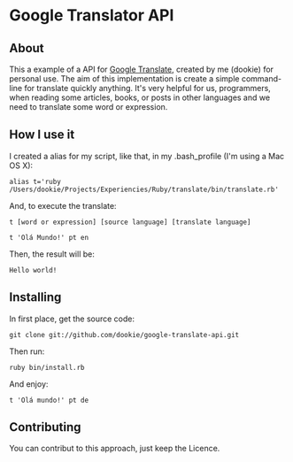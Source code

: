 # Google Translator API

## About
This a example of a API for [Google Translate](http://translate.google.com.br/), created by me (dookie) for personal use.
The aim of this implementation is create a simple command-line for translate quickly anything. It's very helpful for us, programmers, when reading some articles, books, or posts in other languages and we need to translate some word or expression.

## How I use it
I created a alias for my script, like that, in my .bash_profile (I'm using a Mac OS X):

	alias t='ruby /Users/dookie/Projects/Experiencies/Ruby/translate/bin/translate.rb'

And, to execute the translate:

	t [word or expression] [source language] [translate language]

	t 'Olá Mundo!' pt en
	
Then, the result will be:

	Hello world!

## Installing
In first place, get the source code:
	
	git clone git://github.com/dookie/google-translate-api.git


Then run:
	
	ruby bin/install.rb


And enjoy:

	t 'Olá mundo!' pt de

## Contributing
You can contribut to this approach, just keep the Licence.